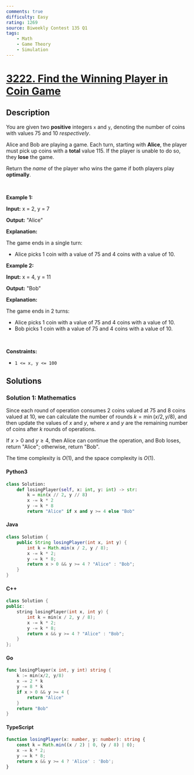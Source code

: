 ```yaml
---
comments: true
difficulty: Easy
rating: 1269
source: Biweekly Contest 135 Q1
tags:
    - Math
    - Game Theory
    - Simulation
---
```


<!-- problem:start -->

# [3222. Find the Winning Player in Coin Game](https://leetcode.com/problems/find-the-winning-player-in-coin-game)

## Description

<!-- description:start -->

<p>You are given two <strong>positive</strong> integers <code>x</code> and <code>y</code>, denoting the number of coins with values 75 and 10 <em>respectively</em>.</p>

<p>Alice and Bob are playing a game. Each turn, starting with <strong>Alice</strong>, the player must pick up coins with a <strong>total</strong> value 115. If the player is unable to do so, they <strong>lose</strong> the game.</p>

<p>Return the <em>name</em> of the player who wins the game if both players play <strong>optimally</strong>.</p>

<p>&nbsp;</p>
<p><strong class="example">Example 1:</strong></p>

<div class="example-block">
<p><strong>Input:</strong> <span class="example-io">x = 2, y = 7</span></p>

<p><strong>Output:</strong> <span class="example-io">&quot;Alice&quot;</span></p>

<p><strong>Explanation:</strong></p>

<p>The game ends in a single turn:</p>

<ul>
	<li>Alice picks 1 coin with a value of 75 and 4 coins with a value of 10.</li>
</ul>
</div>

<p><strong class="example">Example 2:</strong></p>

<div class="example-block">
<p><strong>Input:</strong> <span class="example-io">x = 4, y = 11</span></p>

<p><strong>Output:</strong> <span class="example-io">&quot;Bob&quot;</span></p>

<p><strong>Explanation:</strong></p>

<p>The game ends in 2 turns:</p>

<ul>
	<li>Alice picks 1 coin with a value of 75 and 4 coins with a value of 10.</li>
	<li>Bob picks 1 coin with a value of 75 and 4 coins with a value of 10.</li>
</ul>
</div>

<p>&nbsp;</p>
<p><strong>Constraints:</strong></p>

<ul>
	<li><code>1 &lt;= x, y &lt;= 100</code></li>
</ul>

<!-- description:end -->

## Solutions

<!-- solution:start -->

### Solution 1: Mathematics

Since each round of operation consumes $2$ coins valued at $75$ and $8$ coins valued at $10$, we can calculate the number of rounds $k = \min(x / 2, y / 8)$, and then update the values of $x$ and $y$, where $x$ and $y$ are the remaining number of coins after $k$ rounds of operations.

If $x > 0$ and $y \geq 4$, then Alice can continue the operation, and Bob loses, return "Alice"; otherwise, return "Bob".

The time complexity is $O(1)$, and the space complexity is $O(1)$.

<!-- tabs:start -->

#### Python3

```python
class Solution:
    def losingPlayer(self, x: int, y: int) -> str:
        k = min(x // 2, y // 8)
        x -= k * 2
        y -= k * 8
        return "Alice" if x and y >= 4 else "Bob"
```

#### Java

```java
class Solution {
    public String losingPlayer(int x, int y) {
        int k = Math.min(x / 2, y / 8);
        x -= k * 2;
        y -= k * 8;
        return x > 0 && y >= 4 ? "Alice" : "Bob";
    }
}
```

#### C++

```cpp
class Solution {
public:
    string losingPlayer(int x, int y) {
        int k = min(x / 2, y / 8);
        x -= k * 2;
        y -= k * 8;
        return x && y >= 4 ? "Alice" : "Bob";
    }
};
```

#### Go

```go
func losingPlayer(x int, y int) string {
	k := min(x/2, y/8)
	x -= 2 * k
	y -= 8 * k
	if x > 0 && y >= 4 {
		return "Alice"
	}
	return "Bob"
}
```

#### TypeScript

```ts
function losingPlayer(x: number, y: number): string {
    const k = Math.min((x / 2) | 0, (y / 8) | 0);
    x -= k * 2;
    y -= k * 8;
    return x && y >= 4 ? 'Alice' : 'Bob';
}
```

<!-- tabs:end -->

<!-- solution:end -->

<!-- problem:end -->
